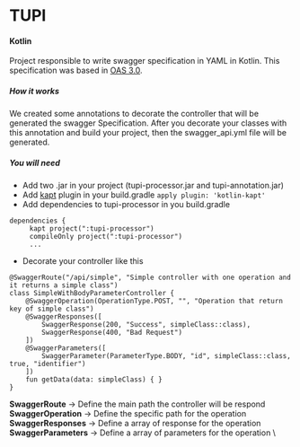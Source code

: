 # TUPI

#### Kotlin

Project responsible to write swagger specification in YAML in Kotlin. This specification was based in [OAS 3.0](https://github.com/OAI/OpenAPI-Specification/blob/master/versions/3.0.0.md).

##### How it works

We created some annotations to decorate the controller that will be generated the swagger Specification.
After you decorate your classes with this annotation and build your project, then the swagger_api.yml file will be generated.


##### You will need

- Add two .jar in your project (tupi-processor.jar and tupi-annotation.jar)
- Add [kapt](https://kotlinlang.org/docs/reference/kapt.html) plugin in your build.gradle `apply plugin: 'kotlin-kapt'`
- Add dependencies to tupi-processor in you build.gradle
```
dependencies {
     kapt project(":tupi-processor")
     compileOnly project(":tupi-processor")
     ...
``` 
- Decorate your controller like this
```
@SwaggerRoute("/api/simple", "Simple controller with one operation and it returns a simple class")
class SimpleWithBodyParameterController {
    @SwaggerOperation(OperationType.POST, "", "Operation that return key of simple class")
    @SwaggerResponses([
        SwaggerResponse(200, "Success", simpleClass::class),
        SwaggerResponse(400, "Bad Request")
    ])
    @SwaggerParameters([
        SwaggerParameter(ParameterType.BODY, "id", simpleClass::class, true, "identifier")
    ])
    fun getData(data: simpleClass) { }
}
```

**SwaggerRoute** -> Define the main path the controller will be respond \
**SwaggerOperation** -> Define the specific path for the operation \
**SwaggerResponses** -> Define a array of response for the operation \
**SwaggerParameters** -> Define a array of parameters for the operation \